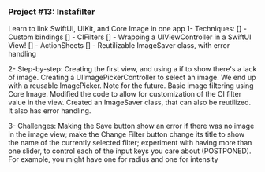 ### Project #13: Instafilter
Learn to link SwiftUI, UIKit, and Core Image in one app
1- Techniques:
[] - Custom bindings
[] - CIFilters
[] - Wrapping a UIViewController in a SwiftUI View!
[] - ActionSheets
[] - Reutilizable ImageSaver class, with error handling

2- Step-by-step:
Creating the first view, and using a if to show there's a lack of image. Creating a UIImagePickerController to select an image. We end up with a reusable ImagePicker. Note for the future. Basic image filtering using Core Image. Modified the code to allow for customization of the CI filter value in the view. Created an ImageSaver class, that can also be reutilized. It also has error handling.

3- Challenges:
Making the Save button show an error if there was no image in the image view; make the Change Filter button change its title to show the name of the currently selected
filter; experiment with having more than one slider, to control each of the input keys you care about (POSTPONED). For example, you might have one for radius and one for intensity

